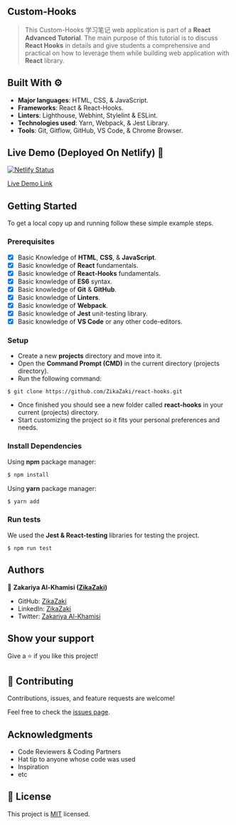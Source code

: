 ## Custom-Hooks
> This Custom-Hooks 学习笔记 web application is part of a **React Advanced Tutorial**. The main purpose of this tutorial is to discuss **React Hooks** in details and give students a comprehensive and practical on how to leverage them while building web application with **React** library. 

## Built With ⚙️

- **Major languages**: HTML, CSS, & JavaScript.
- **Frameworks**: React & React-Hooks.
- **Linters**: Lighthouse, Webhint, Stylelint & ESLint.
- **Technologies used**: Yarn, Webpack, & Jest Library.
- **Tools**: Git, Gitflow, GitHub, VS Code, & Chrome Browser.

## Live Demo (Deployed On Netlify) 🚀

[![Netlify Status](https://api.netlify.com/)](https://api.netlify.com/)

[Live Demo Link](https://api.netlify.com/)

## Getting Started

To get a local copy up and running follow these simple example steps.

### Prerequisites

- [x] Basic Knowledge of **HTML**, **CSS**, & **JavaScript**.
- [x] Basic knowledge of **React** fundamentals.
- [x] Basic knowledge of **React-Hooks** fundamentals.
- [x] Basic knowledge of **ES6** syntax.
- [x] Basic knowledge of **Git** & **GitHub**.
- [x] Basic knowledge of **Linters**.
- [x] Basic knowledge of **Webpack**.
- [x] Basic knowledge of **Jest** unit-testing library.
- [x] Basic knowledge of **VS Code** or any other code-editors.

### Setup

- Create a new **projects** directory and move into it.
- Open the **Command Prompt (CMD)** in the current directory (projects directory).
- Run the following command:

```
$ git clone https://github.com/ZikaZaki/react-hooks.git
```

- Once finished you should see a new folder called **react-hooks** in your current (projects) directory.
- Start customizing the project so it fits your personal preferences and needs.

### Install Dependencies

Using **npm** package manager:

```bash
$ npm install
```

Using **yarn** package manager:

```bash
$ yarn add
```

### Run tests

We used the **Jest & React-testing** libraries for testing the project.

```
$ npm run test
```

## Authors

👤 **Zakariya Al-Khamisi ([ZikaZaki](https://github.com/ZikaZaki))**

- GitHub: [ZikaZaki](https://github.com/ZikaZaki)
- LinkedIn: [ZikaZaki](https://www.linkedin.com/in/zikazaki/)
- Twitter: [Zakariya Al-Khamisi](https://twitter.com/ZakariyaKhamisi)

## Show your support

Give a ⭐️ if you like this project!

## 🤝 Contributing

Contributions, issues, and feature requests are welcome!

Feel free to check the [issues page](../../issues/).

## Acknowledgments

- Code Reviewers & Coding Partners
- Hat tip to anyone whose code was used
- Inspiration
- etc

## 📝 License

This project is [MIT](./LICENSE) licensed.
